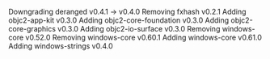 
 Downgrading deranged v0.4.1 -> v0.4.0
    Removing fxhash v0.2.1
      Adding objc2-app-kit v0.3.0
      Adding objc2-core-foundation v0.3.0
      Adding objc2-core-graphics v0.3.0
      Adding objc2-io-surface v0.3.0
    Removing windows-core v0.52.0
    Removing windows-core v0.60.1
      Adding windows-core v0.61.0
      Adding windows-strings v0.4.0